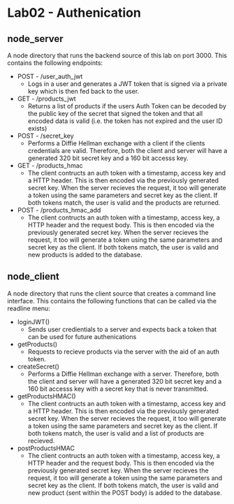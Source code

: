 # Lab02 - Authenication

## node_server

A node directory that runs the backend source of this lab on port 3000. This contains the following endpoints:

* POST - /user_auth_jwt
	* Logs in a user and generates a JWT token that is signed via a private key which is then fed back to the user.
* GET - /products_jwt
	* Returns a list of products if the users Auth Token can be decoded by the public key of the secret that signed the token and that all encoded data is valid (i.e. the token has not expired and the user ID exists)
* POST - /secret_key
	* Performs a Diffie Hellman exchange with a client if the clients credentials are valid. Therefore, both the client and server will have a generated 320 bit secret key and a 160 bit accesss key.
* GET - /products_hmac
	* The client contructs an auth token with a timestamp, access key and a HTTP header. This is then encoded via the previously generated secret key. When the server recieves the request, it too will generate a token using the same parameters and secret key as the client. If both tokens match, the user is valid and the products are returned.
* POST - /products_hmac_add
	* The client contructs an auth token with a timestamp, access key, a HTTP header and the request body. This is then encoded via the previously generated secret key. When the server recieves the request, it too will generate a token using the same parameters and secret key as the client. If both tokens match, the user is valid and new products is added to the database.

## node_client

A node directory that runs the client source that creates a command line interface. This contains the following functions that can be called via the readline menu:

* loginJWT()
	* Sends user credientials to a server and expects back a token that can be used for future authenications
* getProducts()
	* Requests to recieve products via the server with the aid of an auth token.
* createSecret()
	* Performs a Diffie Hellman exchange with a server. Therefore, both the client and server will have a generated 320 bit secret key and a 160 bit accesss key with a secret key that is never transmitted.
* getProductsHMAC()
	* The client contructs an auth token with a timestamp, access key and a HTTP header. This is then encoded via the previously generated secret key. When the server recieves the request, it too will generate a token using the same parameters and secret key as the client. If both tokens match, the user is valid and a list of products are recieved.
* postProductsHMAC
	* The client contructs an auth token with a timestamp, access key, a HTTP header and the request body. This is then encoded via the previously generated secret key. When the server recieves the request, it too will generate a token using the same parameters and secret key as the client. If both tokens match, the user is valid and new product (sent within the POST body) is added to the database.